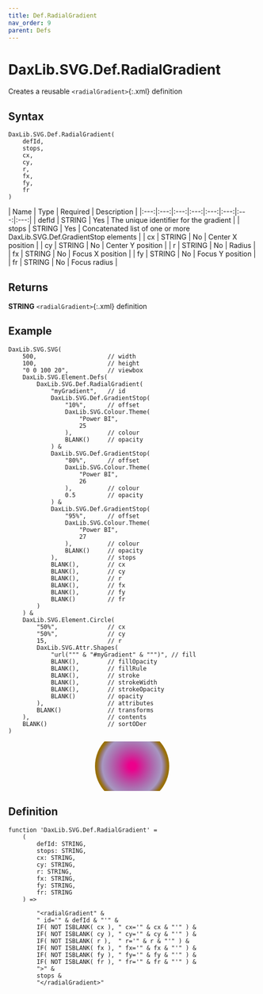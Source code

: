 ```yaml
---
title: Def.RadialGradient
nav_order: 9
parent: Defs
---
```


# DaxLib.SVG.Def.RadialGradient

Creates a reusable `<radialGradient>`{:.xml} definition

## Syntax

```dax
DaxLib.SVG.Def.RadialGradient(
    defId, 
    stops, 
    cx, 
    cy, 
    r, 
    fx, 
    fy, 
    fr
)
```

| Name   | Type   | Required | Description                                                        |
|:---:|:---:|:---:|:---:|:---:|:---:|:---:|:---:|
| defId  | STRING | Yes      | The unique identifier for the gradient                             |
| stops  | STRING | Yes      | Concatenated list of one or more DaxLib.SVG.Def.GradientStop elements |
| cx     | STRING | No       | Center X position                                                  |
| cy     | STRING | No       | Center Y position                                                  |
| r      | STRING | No       | Radius                                                             |
| fx     | STRING | No       | Focus X position                                                   |
| fy     | STRING | No       | Focus Y position                                                   |
| fr     | STRING | No       | Focus radius                                                       |

## Returns

**STRING** `<radialGradient>`{:.xml} definition

## Example

```dax
DaxLib.SVG.SVG(
    500,                    // width
    100,                    // height
    "0 0 100 20",           // viewbox
    DaxLib.SVG.Element.Defs(
        DaxLib.SVG.Def.RadialGradient(
            "myGradient",   // id
            DaxLib.SVG.Def.GradientStop( 
                "10%",      // offset
                DaxLib.SVG.Colour.Theme(
                    "Power BI",
                    25
                ),          // colour
                BLANK()     // opacity
            ) &
            DaxLib.SVG.Def.GradientStop( 
                "80%",      // offset
                DaxLib.SVG.Colour.Theme(
                    "Power BI",
                    26
                ),          // colour
                0.5         // opacity
            ) &
            DaxLib.SVG.Def.GradientStop( 
                "95%",      // offset
                DaxLib.SVG.Colour.Theme(
                    "Power BI",
                    27
                ),          // colour
                BLANK()     // opacity
            ),              // stops
            BLANK(),        // cx
            BLANK(),        // cy
            BLANK(),        // r
            BLANK(),        // fx
            BLANK(),        // fy
            BLANK()         // fr
        )
    ) &
    DaxLib.SVG.Element.Circle(
        "50%",              // cx
        "50%",              // cy
        15,                 // r
        DaxLib.SVG.Attr.Shapes(
            "url(""" & "#myGradient" & """)", // fill
            BLANK(),        // fillOpacity
            BLANK(),        // fillRule   
            BLANK(),        // stroke
            BLANK(),        // strokeWidth
            BLANK(),        // strokeOpacity
            BLANK()         // opacity
        ),                  // attributes
        BLANK()             // transforms
    ),                      // contents
    BLANK()                 // sortODer
)
```

<svg width='500' height='100' viewbox= '0 0 100 20' xmlns='http://www.w3.org/2000/svg'><defs><radialGradient id='myGradient'><stop offset='10%' stop-color='#EC008C'/><stop offset='80%' stop-color='#533285' stop-opacity='0.5'/><stop offset='95%' stop-color='#99700A'/></radialGradient></defs><circle cx='50%' cy='50%' r='15' fill='url("#myGradient")'  /></svg>

## Definition

```dax
function 'DaxLib.SVG.Def.RadialGradient' =
    (
        defId: STRING,
        stops: STRING,
        cx: STRING,
        cy: STRING,
        r: STRING,
        fx: STRING,
        fy: STRING,
        fr: STRING
    ) =>

        "<radialGradient" &
        " id='" & defId & "'" &
        IF( NOT ISBLANK( cx ), " cx='" & cx & "'" ) &
        IF( NOT ISBLANK( cy ), " cy='" & cy & "'" ) &
        IF( NOT ISBLANK( r ),  " r='" & r & "'" ) &
        IF( NOT ISBLANK( fx ), " fx='" & fx & "'" ) &
        IF( NOT ISBLANK( fy ), " fy='" & fy & "'" ) &
        IF( NOT ISBLANK( fr ), " fr='" & fr & "'" ) &
        ">" &
        stops &
        "</radialGradient>"
```